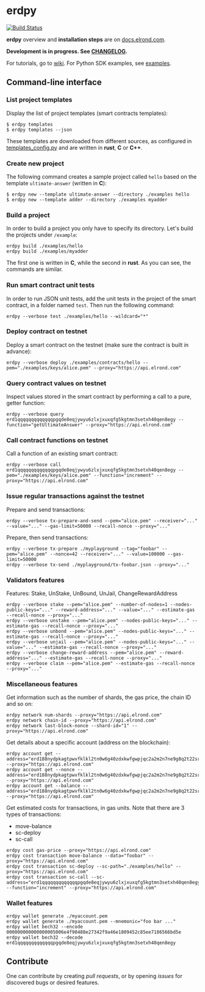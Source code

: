 # erdpy

[![Build Status](https://travis-ci.com/ElrondNetwork/erdpy.svg?branch=master)](https://travis-ci.com/ElrondNetwork/erdpy)

**erdpy** overview and **installation steps** are on [docs.elrond.com](https://docs.elrond.com/tools/erdpy).

**Development is in progress. See [CHANGELOG](CHANGELOG.md).**

For tutorials, go to [wiki](https://github.com/ElrondNetwork/erdpy/wiki). For Python SDK examples, see [examples](examples).

## Command-line interface

### List project templates

Display the list of project templates (smart contracts templates):

```
$ erdpy templates
$ erdpy templates --json
```

These templates are downloaded from different sources, as configured in [templates_config.py](erdpy/projects/templates_config.py) and are written in **rust**, **C** or **C++**.

### Create new project

The following command creates a sample project called `hello` based on the template `ultimate-answer` (written in **C**):

```
$ erdpy new --template ultimate-answer --directory ./examples hello
$ erdpy new --template adder --directory ./examples myadder
```

### Build a project

In order to build a project you only have to specify its directory. Let's build the projects under `/example`: 

```
erdpy build ./examples/hello
erdpy build ./examples/myadder
```

The first one is written in **C**, while the second in **rust**. As you can see, the commands are similar.

### Run smart contract unit tests

In order to run JSON unit tests, add the unit tests in the project of the smart contract, in a folder named `test`. Then run the following command:

```
erdpy --verbose test ./examples/hello --wildcard="*"
```

### Deploy contract on testnet

Deploy a smart contract on the testnet (make sure the contract is built in advance):

```
erdpy --verbose deploy ./examples/contracts/hello --pem="./examples/keys/alice.pem" --proxy="https://api.elrond.com"
```

### Query contract values on testnet

Inspect values stored in the smart contract by performing a call to a pure, getter function:

```
erdpy --verbose query erd1qqqqqqqqqqqqqpgqde8eqjywyu6zlxjxuxqfg5kgtmn3setxh40qen8egy --function="getUltimateAnswer" --proxy="https://api.elrond.com"
```

### Call contract functions on testnet

Call a function of an existing smart contract:

```
erdpy --verbose call erd1qqqqqqqqqqqqqpgqde8eqjywyu6zlxjxuxqfg5kgtmn3setxh40qen8egy --pem="./examples/keys/alice.pem" --function="increment" --proxy="https://api.elrond.com"
```

### Issue regular transactions against the testnet

Prepare and send transactions:
```
erdpy --verbose tx-prepare-and-send --pem="alice.pem" --receiver="..." --value="..." --gas-limit=50000 --recall-nonce --proxy="..."
```

Prepare, then send transactions:

```
erdpy --verbose tx-prepare ./myplayground --tag="foobar" --pem="alice.pem" --nonce=42 --receiver="..." --value=100000 --gas-limit=50000
erdpy --verbose tx-send ./myplayground/tx-foobar.json --proxy="..."

```

### Validators features

Features: Stake, UnStake, UnBound, UnJail, ChangeRewardAddress

```
erdpy --verbose stake --pem="alice.pem" --number-of-nodes=1 --nodes-public-keys="..." --reward-address="..." --value="..." --estimate-gas --recall-nonce --proxy="..." 
erdpy --verbose unstake --pem="alice.pem" --nodes-public-keys="..." --estimate-gas --recall-nonce --proxy="..."
erdpy --verbose unbond --pem="alice.pem" --nodes-public-keys="..." --estimate-gas --recall-nonce --proxy="..." 
erdpy --verbose unjail --pem="alice.pem" --nodes-public-keys="..." --value="..." --estimate-gas --recall-nonce --proxy="..."
erdpy --verbose change-reward-address --pem="alice.pem" --reward-address="..." --estimate-gas --recall-nonce --proxy="..."
erdpy --verbose claim --pem="alice.pem" --estimate-gas --recall-nonce --proxy="..."
```

### Miscellaneous features

Get information such as the number of shards, the gas price, the chain ID and so on:

```
erdpy network num-shards --proxy="https://api.elrond.com"
erdpy network chain-id --proxy="https://api.elrond.com"
erdpy network last-block-nonce --shard-id="1" --proxy="https://api.elrond.com"
```

Get details about a specific account (address on the blockchain):

```
erdpy account get --address="erd188nydpkagtpwvfklkl2tn0w6g40zdxkwfgwpjqc2a2m2n7ne9g8q2t22sr" --proxy="https://api.elrond.com"
erdpy account get --nonce --address="erd188nydpkagtpwvfklkl2tn0w6g40zdxkwfgwpjqc2a2m2n7ne9g8q2t22sr" --proxy="https://api.elrond.com"
erdpy account get --balance --address="erd188nydpkagtpwvfklkl2tn0w6g40zdxkwfgwpjqc2a2m2n7ne9g8q2t22sr" --proxy="https://api.elrond.com"
```

Get estimated costs for transactions, in gas units. Note that there are 3 types of transactions:

 - move-balance
 - sc-deploy
 - sc-call


```
erdpy cost gas-price --proxy="https://api.elrond.com"
erdpy cost transaction move-balance --data="foobar" --proxy="https://api.elrond.com"
erdpy cost transaction sc-deploy --sc-path="./examples/hello" --proxy="https://api.elrond.com"
erdpy cost transaction sc-call --sc-address="erd1qqqqqqqqqqqqqpgqde8eqjywyu6zlxjxuxqfg5kgtmn3setxh40qen8egy" --function="increment" --proxy="https://api.elrond.com"
```

### Wallet features

```
erdpy wallet generate ./myaccount.pem
erdpy wallet generate ./myaccount.pem --mnemonic="foo bar ..."
erdpy wallet bech32 --encode 000000000000000005006e4f90488e27342f9a46e1809452c85ee7186566bd5e
erdpy wallet bech32 --decode erd1qqqqqqqqqqqqqpgqde8eqjywyu6zlxjxuxqfg5kgtmn3setxh40qen8egy
```


## Contribute

One can contribute by creating *pull requests*, or by opening *issues* for discovered bugs or desired features.
